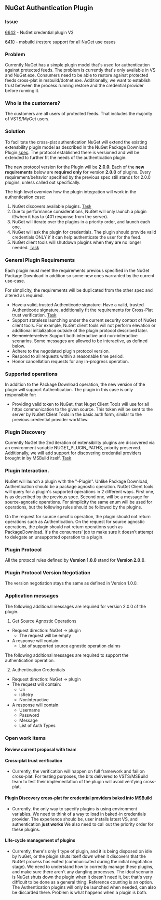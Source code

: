 ## NuGet Authentication Plugin

### Issue
[6642](https://github.com/NuGet/Home/issues/6642) - NuGet credential plugin V2

[6410](https://github.com/NuGet/Home/issues/6410) - msbuild /restore support for all NuGet use cases

### Problem
Currently NuGet has a simple plugin model that's used for authentication against protected feeds. 
The problem is currently that's only available in VS and NuGet.exe. 
Consumers need to be able to restore against protected feeds cross-plat in msbuild/dotnet.exe. 
Additionally, we want to establish trust between the process running restore and the credential provider before running it.

### Who is the customers?
The customers are all users of protected feeds. That includes the majority of VSTS/MyGet users. 

### Solution

To facilitate the cross-plat authentication NuGet will extend the existing extensbility plugin model as described in the NuGet Package Download Plugin [spec](https://github.com/NuGet/Home/wiki/NuGet-Package-Download-Plugin). 
The protocol established there is versioned and will be extended to further fit the needs of the authentication plugin. 

The new protocol version for the Plugin will be **2.0.0**. 
Each of the **new requirements** below are **required only** for version **2.0.0** of plugins. 
Every requirement/behavior specified by the previous spec still stands for 2.0.0 plugins, unless called out specifically.

The high level overview how the plugin integration will work in the authentication case:
1. NuGet discovers available plugins. [Task](#plugin-discovery-cross-plat-for-credential-providers-baked-into-msbuild)
2. Due to performance considerations, NuGet will only launch a plugin if/when it has to (401 response from the server). 
3. NuGet will iterate over the plugins in a priority order, and launch each one. 
4. NuGet will ask the plugin for credentials. The plugin should provide valid credentials ONLY if it can help authenticate the user for the feed. 
5. NuGet client tools will shutdown plugins when they are no longer needed. [Task](#ife-cycle-management-of-plugins)

### General Plugin Requirements
Each plugin must meet the requirements previous specified in the NuGet Package Download in addition so some new ones warranted by the current use-case. 

For simplicity, the requirements will be duplicated from the other spec and altered as required.

- ~~Have a valid, trusted Authenticode signature.~~ Have a valid, trusted Authenticode signature, additionally fit the requirements for Cross-Plat trust verification. [Task](#cross-plat-trust-verification)
- Support stateless launching under the current security context of NuGet client tools. For example, NuGet client tools will not perform elevation or additional initialization outside of the plugin protocol described later.
- ~~Be noninteractive.~~ Support both interactive and non-interactive scenarios. Some messages are allowed to be interactive, as defined below.
- Adhere to the negotiated plugin protocol version.
- Respond to all requests within a reasonable time period.
- Honor cancellation requests for any in-progress operation.

### Supported operations
In addition to the Package Download operation, the new version of the plugin will support Authentication. 
The plugin in this case is only responsible for:
- Providing valid token to NuGet, that Nuget Client Tools will use for all https communication to the given source. 
This token will be sent to the server by NuGet Client Tools in the basic auth form, similar to the previous credential provider workflow.

### Plugin Discovery

Currently NuGet the 2nd iteration of extensibility plugins are discovered via an environment variable NUGET_PLUGIN_PATHS, priority preserved. 
Additionally, we will add support for discovering credential providers brought in by MSBuild itself. [Task](#plugin-discovery-cross-plat-for-credential-providers-baked-into-msbuild)

### Plugin Interaction. 
NuGet will launch a plugin with the "-Plugin". 
Unlike Package Download, Authentication should be a package agnostic operation.
NuGet Client tools will query for a plugin's supported operations in 2 different ways. 
First one, is as described by the previous spec. 
Second one, will be a message for source-agnostic operations. 
For simplicity the same enum will be used for operations, but the following rules should be followed by the plugins.

On the request for source specific operation, the plugin should not return operations such as Authentication. 
On the request for source agnostic operations, the plugin should not return operations such as PackageDownload.
It's the consumers' job to make sure it doesn't attempt to delegate an unsupported operation to a plugin. 

### Plugin Protocol
All the protocol rules defined by **Version 1.0.0** stand for **Version 2.0.0**.

### Plugin Protocol Version Negotiation 
The version negotiation stays the same as defined in Version 1.0.0. 

### Application messages

The following additional messages are required for version 2.0.0 of the plugin. 
1. Get Source Agnostic Operations
* Request direction: NuGet -> plugin
    * The request will be empty
* A response will contain
    * List of supported source agnostic operation claims

The following additional messages are required to support the authentication operation. 

2. Authentication Credentials 
* Request direction: NuGet -> plugin
* The request will contain:
    * Uri
    * isRetry
    * NonInteractive
* A response will contain
    * Username
    * Password
    * Message
    * List of Auth Types

### Open work items

#### Review current proposal with team
#### Cross-plat trust verification
- Currently, the verification will happen on full framework and fail on cross-plat. For testing purposes, the bits delivered to VSTS/MSBuild team to test their implementation of the plugin will avoid verifying cross-plat. 
#### Plugin Discovery cross-plat for credential providers baked into MSBuild
- Currently, the only way to specify plugins is using environment variables. We need to think of a way to load in baked-in credentials provider. The experience should be, user installs latest VS, and authentication **just works**
We also need to call out the priority order for these plugins. 
#### Life-cycle management of plugins 
- Currently, there's only 1 type of plugin, and it is being disposed on idle by NuGet, or the plugin shuts itself down when it discovers that the NuGet process has exited (communicated during the initial negotiation stage). 
We need to understand how to correctly manage these plugins, and make sure there aren't any dangling processes. 
The ideal scenario is NuGet shuts down the plugin when it doesn't need it, but that's very difficult to be done as a general thing. Reference counting is an option. The Authentication plugins will only be launched when needed, can also be discarded there. Problem is what happens when a plugin is both. 